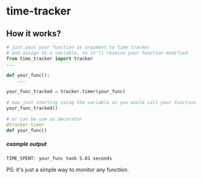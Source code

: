 # time-tracker

## How it works?

```python
# just pass your function as argument to time_tracker 
# and assign to a variable, so it'll receive your function modified
from time_tracker import tracker
...

def your_func():
    ...

your_func_tracked = tracker.timer(your_func)

# now just starting using the variable as you would call your function
your_func_tracked()

# or can be use as decorator
@tracker.timer
def your_func()
```


##### example output
```commandline
TIME_SPENT: your_func took 5.01 seconds
```

PS: it's just a simple way to monitor any function.